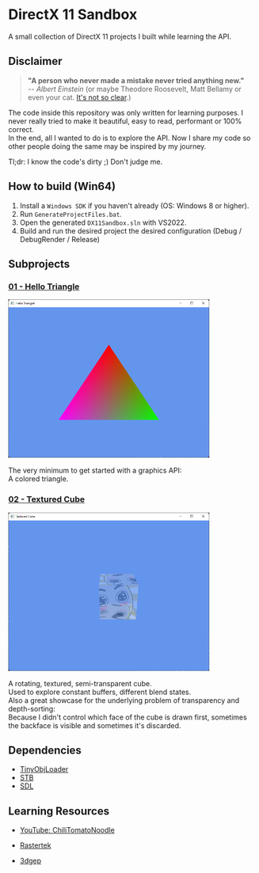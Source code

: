 # DirectX 11 Sandbox

A small collection of DirectX 11 projects I built while learning the API.    

## Disclaimer

> **"A person who never made a mistake never tried anything new."**    
\-- *Albert Einstein* (or maybe Theodore Roosevelt, Matt Bellamy or even your cat. [It's not so clear](https://quoteinvestigator.com/2014/12/16/no-mistakes/).)

The code inside this repository was only written for learning purposes.
I never really tried to make it beautiful, easy to read, performant or 100% correct.    
In the end, all I wanted to do is to explore the API.
Now I share my code so other people doing the same may be inspired by my journey.

Tl;dr: I know the code's dirty ;) Don't judge me.

## How to build (Win64)

1. Install a `Windows SDK` if you haven't already (OS: Windows 8 or higher).
2. Run `GenerateProjectFiles.bat`.
3. Open the generated `DX11Sandbox.sln` with VS2022.
5. Build and run the desired project the desired configuration (Debug / DebugRender / Release)

## Subprojects

### [01 - Hello Triangle](01_HelloTriangle/Source/)

<p align="left">
<img src="doc/images/01_hello_triangle.png?raw=true" alt="Image of Subproject: 01-HelloTriangle" height="320px">
</p>

The very minimum to get started with a graphics API:    
A colored triangle.

### [02 - Textured Cube](02_TexturedCube/Source/)

<p align="left">
<img src="doc/images/02_textured_cube.png?raw=true" alt="Image of Subproject: 02-TexturedCube" height="320px">
</p>

A rotating, textured, semi-transparent cube.    
Used to explore constant buffers, different blend states.    
Also a great showcase for the underlying problem of transparency and depth-sorting:    
Because I didn't control which face of the cube is drawn first, sometimes the backface is visible and sometimes it's discarded.

## Dependencies

* [TinyObjLoader](https://github.com/syoyo/tinyobjloader)
* [STB](https://github.com/nothings/stb)
* [SDL](https://www.libsdl.org/)

## Learning Resources

* [YouTube: ChiliTomatoNoodle](https://www.youtube.com/channel/UCsyHonfwHi4fLb2lkq0DEAA)

* [Rastertek](http://www.rastertek.com/tutdx11.html)

* [3dgep](https://www.3dgep.com/introduction-to-directx-11/)
